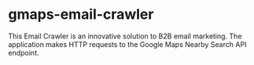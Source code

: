 # gmaps-email-crawler
This Email Crawler is an innovative solution to B2B email marketing. The application makes HTTP requests to the Google Maps Nearby Search API endpoint.
